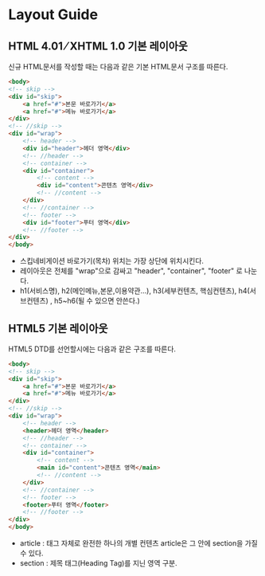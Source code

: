 # Layout Guide

## HTML 4.01 ⁄ XHTML 1.0 기본 레이아웃
신규 HTML문서를 작성할 때는 다음과 같은 기본 HTML문서 구조를 따른다.

``` html
<body>
<!-- skip -->
<div id="skip">
    <a href="#">본문 바로가기</a>
    <a href="#">메뉴 바로가기</a>
</div>
<!-- //skip -->
<div id="wrap">
    <!-- header -->
    <div id="header">헤더 영역</div>
    <!-- //header -->
    <!-- container -->
    <div id="container">
        <!-- content -->
        <div id="content">콘텐츠 영역</div>
        <!-- //content -->
    </div>
    <!-- //container -->
    <!-- footer -->
    <div id="footer">푸터 영역</div>
    <!-- //footer -->
</div>
</body>
```

* 스킵네비게이션 바로가기(목차) 위치는 가장 상단에 위치시킨다.
* 레이아웃은 전체를 "wrap"으로 감싸고 "header", "container", "footer" 로 나눈다.
* h1(서비스명), h2(메인메뉴,본문,이용약관...), h3(세부컨텐츠, 핵심컨텐츠), h4(서브컨텐츠) , h5~h6(될 수 있으면 안쓴다.)

## HTML5 기본 레이아웃
HTML5 DTD를 선언할시에는 다음과 같은 구조를 따른다.

``` html
<body>
<!-- skip -->
<div id="skip">
    <a href="#">본문 바로가기</a>
    <a href="#">메뉴 바로가기</a>
</div>
<!-- //skip -->
<div id="wrap">
    <!-- header -->
    <header>헤더 영역</header>
    <!-- //header -->
    <!-- container -->
    <div id="container">
        <!-- content -->
        <main id="content">콘텐츠 영역</main>
        <!-- //content -->
    </div>
    <!-- //container -->
    <!-- footer -->
    <footer>푸터 영역</footer>
    <!-- //footer -->
</div>
</body>
```

* article : 태그 자체로 완전한 하나의 개별 컨텐츠 article은 그 안에 section을 가질 수 있다.
* section : 제목 태그(Heading Tag)를 지닌 영역 구분.